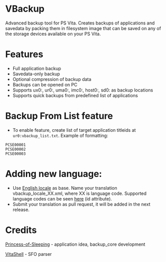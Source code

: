 # VBackup
Advanced backup tool for PS Vita. Creates backups of applications and savedata by packing them in filesystem image that can be saved on any of the storage devices available on your PS Vita.

# Features
- Full application backup
- Savedata-only backup
- Optional compression of backup data
- Backups can be opened on PC
- Supports ux0:, ur0:, uma0:, imc0:, host0:, sd0: as backup locations
- Supports quick backups from predefined list of applications

# Backup From List feature
- To enable feature, create list of target application titleids at ```ur0:vbackup_list.txt```. Example of formatting:
```
PCSE00001
PCSE00002
PCSE00003
```

# Adding new language:

- Use [English locale](https://github.com/GrapheneCt/VBackup/blob/main/VBackup/RES_RCO/locale/vbackup_locale_en.xml) as base. Name your translation vbackup_locale_XX.xml, where XX is language code.
Supported language codes can be seen [here](https://github.com/GrapheneCt/VBackup/blob/main/VBackup/RES_RCO/vbackup_plugin.xml#L159) (id attribute).
- Submit your translation as pull request, it will be added in the next release.

# Credits
[Princess-of-Sleeping](https://github.com/Princess-of-Sleeping) - application idea, backup_core development

[VitaShell](https://github.com/TheOfficialFloW/VitaShell) - SFO parser
